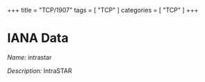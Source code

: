+++
title = "TCP/1907"
tags = [ "TCP" ]
categories = [ "TCP" ]
+++

# IANA Data

_Name:_ intrastar

_Description:_ IntraSTAR

